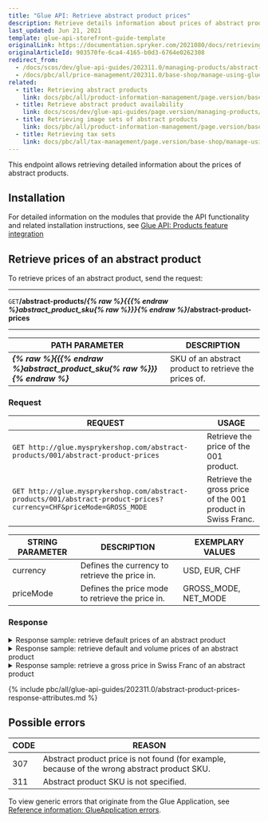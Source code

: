 ```yaml
---
title: "Glue API: Retrieve abstract product prices"
description: Retrieve details information about prices of abstract products.
last_updated: Jun 21, 2021
template: glue-api-storefront-guide-template
originalLink: https://documentation.spryker.com/2021080/docs/retrieving-abstract-product-prices
originalArticleId: 903570fe-6ca4-4165-b0d3-6764e0262308
redirect_from:
  - /docs/scos/dev/glue-api-guides/202311.0/managing-products/abstract-products/retrieving-abstract-product-prices.html
  - /docs/pbc/all/price-management/202311.0/base-shop/manage-using-glue-api/retrieve-abstract-product-prices.html
related:
  - title: Retrieving abstract products
    link: docs/pbc/all/product-information-management/page.version/base-shop/manage-using-glue-api/abstract-products/glue-api-retrieve-abstract-products.html
  - title: Retrieve abstract product availability
    link: docs/scos/dev/glue-api-guides/page.version/managing-products/abstract-products/retrieving-abstract-product-availability.html
  - title: Retrieving image sets of abstract products
    link: docs/pbc/all/product-information-management/page.version/base-shop/manage-using-glue-api/abstract-products/glue-api-retrieve-image-sets-of-abstract-products.html
  - title: Retrieving tax sets
    link: docs/pbc/all/tax-management/page.version/base-shop/manage-using-glue-api/retrieve-tax-sets.html
---
```


This endpoint allows retrieving detailed information about the prices of abstract products.

## Installation

For detailed information on the modules that provide the API functionality and related installation instructions, see [Glue API: Products feature integration](/docs/scos/dev/feature-integration-guides/{{site.version}}/glue-api/glue-api-product-feature-integration.html)

## Retrieve prices of an abstract product

To retrieve prices of an abstract product, send the request:

***
`GET`**/abstract-products/*{% raw %}{{{% endraw %}abstract_product_sku{% raw %}}}{% endraw %}*/abstract-product-prices**
***

| PATH PARAMETER | DESCRIPTION |
| --- | --- |
| ***{% raw %}{{{% endraw %}abstract_product_sku{% raw %}}}{% endraw %}*** | SKU of an abstract product to retrieve the prices of.|
### Request

| REQUEST | USAGE |
| --- | --- |
| `GET http://glue.mysprykershop.com/abstract-products/001/abstract-product-prices` | Retrieve the price of the 001 product. |
| `GET http://glue.mysprykershop.com/abstract-products/001/abstract-product-prices?currency=CHF&priceMode=GROSS_MODE` | Retrieve the gross price of the 001 product in Swiss Franc. |


| STRING PARAMETER | DESCRIPTION | EXEMPLARY VALUES |
| --- | --- | --- |
| currency | Defines the currency to retrieve the price in. | USD, EUR, CHF |
| priceMode | Defines the price mode to retrieve the price in. | GROSS_MODE, NET_MODE |

### Response

<details><summary markdown='span'>Response sample: retrieve default prices of an abstract product</summary>

```json
{
    "data": [
        {
            "type": "abstract-product-prices",
            "id": "001",
            "attributes": {
                "price": 9999,
                "prices": [
                    {
                        "priceTypeName": "DEFAULT",
                        "netAmount": null,
                        "grossAmount": 9999,
                        "currency": {
                            "code": "EUR",
                            "name": "Euro",
                            "symbol": "€"
                        }
                    },
                    {
                        "priceTypeName": "ORIGINAL",
                        "netAmount": null,
                        "grossAmount": 12564,
                        "currency": {
                            "code": "EUR",
                            "name": "Euro",
                            "symbol": "€"
                        }
                    }
                ]
            },
            "links": {
                "self": "http://glue.mysprykershop.com/abstract-products/001/abstract-product-prices"
            }
        }
    ],
    "links": {
        "self": "http://glue.mysprykershop.com/abstract-products/001/abstract-product-prices"
    }
}
```
</details>

<details>  
<summary markdown='span'>Response sample: retrieve default and volume prices of an abstract product</summary>

```json    
{
    "data": [
        {
            "type": "abstract-product-prices",
            "id": "093",
            "attributes": {
                "price": 24899,
                "prices": [
                    {
                        "priceTypeName": "DEFAULT",
                        "netAmount": null,
                        "grossAmount": 24899,
                        "currency": {
                            "code": "EUR",
                            "name": "Euro",
                            "symbol": "€"
                        },
                        "volumePrices": [
                            {
                                "netAmount": 150,
                                "grossAmount": 165,
                                "quantity": 5
                            },
                            {
                                "netAmount": 145,
                                "grossAmount": 158,
                                "quantity": 10
                            },
                            {
                                "netAmount": 140,
                                "grossAmount": 152,
                                "quantity": 20
                            }
                        ]
                    }
                ]
            },
            "links": {
                "self": "https://glue.mysprykershop.com/abstract-products/093/abstract-product-prices"
            }
        }
    ],
    "links": {
        "self": "https://glue.mysprykershop.com/abstract-products/093/abstract-product-prices"
    }
}
```
</details>

<details><summary markdown='span'>Response sample: retrieve a gross price in Swiss Franc of an abstract product</summary>

 ```json
    {
    "data": [
        {
            "type": "abstract-product-prices",
            "id": "001",
            "attributes": {
                "price": 11499,
                "prices": [
                    {
                        "priceTypeName": "DEFAULT",
                        "netAmount": null,
                        "grossAmount": 11499,
                        "currency": {
                            "code": "CHF",
                            "name": "Swiss Franc",
                            "symbol": "CHF"
                        }
                    },
                    {
                        "priceTypeName": "ORIGINAL",
                        "netAmount": null,
                        "grossAmount": 14449,
                        "currency": {
                            "code": "CHF",
                            "name": "Swiss Franc",
                            "symbol": "CHF"
                        }
                    }
                ]
            },
            "links": {
                "self": "http://glue.mysprykershop.com/abstract-products/001/abstract-product-prices"
            }
        }
    ],
    "links": {
        "self": "http://glue.mysprykershop.com/abstract-products/001/items?currency=CHF&priceMode=GROSS_MODE"
    }
}
```
</details>

<a name="abstract-product-prices-response-attributes"></a>

{% include pbc/all/glue-api-guides/202311.0/abstract-product-prices-response-attributes.md %} <!-- To edit, see /_includes/pbc/all/glue-api-guides/202311.0/abstract-product-prices-response-attributes.md -->


## Possible errors

| CODE | REASON |
| --- | --- |
| 307 | Abstract product price is not found (for example, because of the wrong abstract product SKU. |
| 311 | Abstract product SKU is not specified. |

To view generic errors that originate from the Glue Application, see [Reference information: GlueApplication errors](/docs/scos/dev/glue-api-guides/{{site.version}}/old-glue-infrastructure/reference-information-glueapplication-errors.html).

